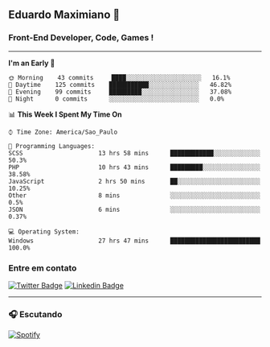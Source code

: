 ## Eduardo Maximiano 👋

### Front-End Developer, Code, Games !

---

<!--START_SECTION:waka-->
**I'm an Early 🐤** 

```text
🌞 Morning    43 commits     ████░░░░░░░░░░░░░░░░░░░░░   16.1% 
🌆 Daytime    125 commits    ███████████░░░░░░░░░░░░░░   46.82% 
🌃 Evening    99 commits     █████████░░░░░░░░░░░░░░░░   37.08% 
🌙 Night      0 commits      ░░░░░░░░░░░░░░░░░░░░░░░░░   0.0%

```


📊 **This Week I Spent My Time On** 

```text
⌚︎ Time Zone: America/Sao_Paulo

💬 Programming Languages: 
SCSS                     13 hrs 58 mins      ████████████░░░░░░░░░░░░░   50.3% 
PHP                      10 hrs 43 mins      █████████░░░░░░░░░░░░░░░░   38.58% 
JavaScript               2 hrs 50 mins       ██░░░░░░░░░░░░░░░░░░░░░░░   10.25% 
Other                    8 mins              ░░░░░░░░░░░░░░░░░░░░░░░░░   0.5% 
JSON                     6 mins              ░░░░░░░░░░░░░░░░░░░░░░░░░   0.37%

💻 Operating System: 
Windows                  27 hrs 47 mins      █████████████████████████   100.0%

```


<!--END_SECTION:waka-->

### Entre em contato

[![Twitter Badge](https://img.shields.io/badge/-@edmaxi-1ca0f1?style=flat-square&labelColor=1ca0f1&logo=twitter&logoColor=white&link=https://twitter.com/edmaxi)](https://twitter.com/edmaxi)
[![Linkedin Badge](https://img.shields.io/badge/-Eduardo_Maximiano-0077B5?style=flat-square&logo=Linkedin&logoColor=white&link=https://www.linkedin.com/in/maximiano-eduardo)](https://www.linkedin.com/in/maximiano-eduardo)

---

### 🎧 Escutando
[![Spotify](https://novatorem-sandy.vercel.app/api/spotify)](https://open.spotify.com/user/comgigo)
